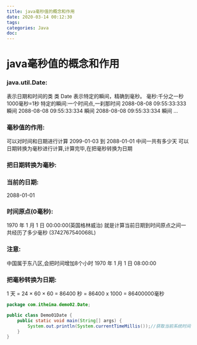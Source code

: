 ```yaml
---
title: java毫秒值的概念和作用
date: 2020-03-14 00:12:30
tags:
categories: Java
doc:
---
```


# java毫秒值的概念和作用

### java\.util\.Date:

表示日期和时间的类
类 Date 表示特定的瞬间，精确到毫秒。
毫秒:千分之一秒 1000毫秒=1秒
特定的瞬间:一个时间点,一刹那时间
2088-08-08 09:55:33:333 瞬间
2088-08-08 09:55:33:334 瞬间
2088-08-08 09:55:33:334 瞬间
...

### 毫秒值的作用:

可以对时间和日期进行计算
2099-01-03 到 2088-01-01 中间一共有多少天
可以日期转换为毫秒进行计算,计算完毕,在把毫秒转换为日期

### 把日期转换为毫秒:

### 当前的日期:

2088-01-01

### 时间原点(0毫秒):

1970 年 1 月 1 日 00:00:00(英国格林威治)
就是计算当前日期到时间原点之间一共经历了多少毫秒 (3742767540068L)

### 注意:

中国属于东八区,会把时间增加8个小时
1970 年 1 月 1 日 08:00:00

### 把毫秒转换为日期:

1 天 = 24 × 60 × 60 = 86400 秒  = 86400 x 1000 = 86400000毫秒

```java
package com.itheima.demo02.Date;

public class Demo01Date {
    public static void main(String[] args) {
        System.out.println(System.currentTimeMillis());//获取当前系统时间到1970 年 1 月 1 日 00:00:00经历了多少毫秒
    }
}

```

